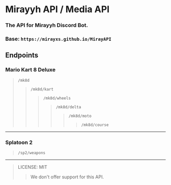 # Mirayyh API / Media API

### The API for Mirayyh Discord Bot.

### Base: `https://mirayxs.github.io/MirayAPI`

## Endpoints

### Mario Kart 8 Deluxe

> `/mk8d`
>> `/mk8d/kart`
>>> `/mk8d/wheels`
>>>> `/mk8d/delta`
>>>>> `/mk8d/moto`
>>>>>> `/mk8d/course`

<hr>

### Splatoon 2



> `/sp2/weapons`
<hr>

> LICENSE: MIT
>> We don't offer support for this API.
